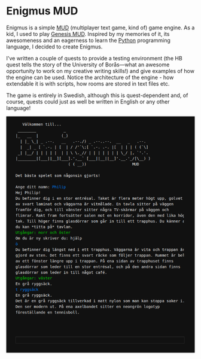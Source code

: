 # Enigmus MUD

Enigmus is a simple [MUD](https://en.wikipedia.org/wiki/MUD) (multiplayer text game, kind of) game engine. As a kid, I used to play [Genesis MUD](https://www.genesismud.org/). Inspired by my memories of it, its awesomeness and an eagerness to learn the [Python](https://www.python.org/) programming language, I decided to create Enigmus.

I've written a couple of quests to provide a testing environment (the HB quest tells the story of the University of Borås—what an awesome opportunity to work on my creative writing skills!) and give examples of how the engine can be used. Notice the architecture of the engine - how extendable it is with scripts, how rooms are stored in text files etc.

The game is entirely in Swedish, although this is quest-dependent and, of course, quests could just as well be written in English or any other language!

<img alt="" src="images/screenshot0.png" />
